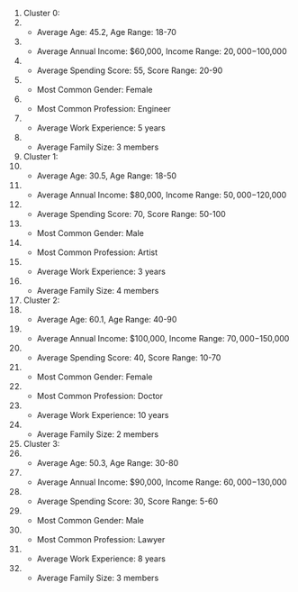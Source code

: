 1. Cluster 0:
2. - Average Age: 45.2, Age Range: 18-70
3. - Average Annual Income: $60,000, Income Range: $20,000-$100,000
4. - Average Spending Score: 55, Score Range: 20-90
5. - Most Common Gender: Female
6. - Most Common Profession: Engineer
7. - Average Work Experience: 5 years
8. - Average Family Size: 3 members
9. Cluster 1:
10. - Average Age: 30.5, Age Range: 18-50
11. - Average Annual Income: $80,000, Income Range: $50,000-$120,000
12. - Average Spending Score: 70, Score Range: 50-100
13. - Most Common Gender: Male
14. - Most Common Profession: Artist
15. - Average Work Experience: 3 years
16. - Average Family Size: 4 members
17. Cluster 2:
18. - Average Age: 60.1, Age Range: 40-90
19. - Average Annual Income: $100,000, Income Range: $70,000-$150,000
20. - Average Spending Score: 40, Score Range: 10-70
21. - Most Common Gender: Female
22. - Most Common Profession: Doctor
23. - Average Work Experience: 10 years
24. - Average Family Size: 2 members
25. Cluster 3:
26. - Average Age: 50.3, Age Range: 30-80
27. - Average Annual Income: $90,000, Income Range: $60,000-$130,000
28. - Average Spending Score: 30, Score Range: 5-60
29. - Most Common Gender: Male
30. - Most Common Profession: Lawyer
31. - Average Work Experience: 8 years
32. - Average Family Size: 3 members
